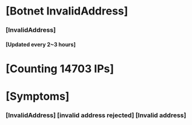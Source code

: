 # [Botnet InvalidAddress]
### [InvalidAddress]
#### [Updated every 2~3 hours]

# [Counting 14703 IPs]

# [Symptoms] 

###   [InvalidAddress] [invalid address rejected] [Invalid address]
